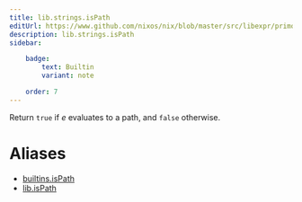 ```yaml
---
title: lib.strings.isPath
editUrl: https://www.github.com/nixos/nix/blob/master/src/libexpr/primops.cc
description: lib.strings.isPath
sidebar:

    badge:
        text: Builtin
        variant: note

    order: 7
---
```


Return `true` if *e* evaluates to a path, and `false` otherwise.


# Aliases

- [builtins.isPath](reference/builtins/builtins-isPath)
- [lib.isPath](reference/lib/lib-isPath)


